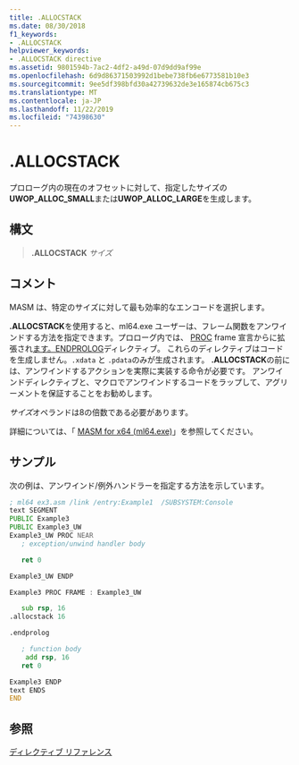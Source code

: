 ```yaml
---
title: .ALLOCSTACK
ms.date: 08/30/2018
f1_keywords:
- .ALLOCSTACK
helpviewer_keywords:
- .ALLOCSTACK directive
ms.assetid: 9801594b-7ac2-4df2-a49d-07d9dd9af99e
ms.openlocfilehash: 6d9d86371503992d1bebe738fb6e6773581b10e3
ms.sourcegitcommit: 9ee5df398bfd30a42739632de3e165874cb675c3
ms.translationtype: MT
ms.contentlocale: ja-JP
ms.lasthandoff: 11/22/2019
ms.locfileid: "74398630"
---
```

# <a name="allocstack"></a>.ALLOCSTACK

プロローグ内の現在のオフセットに対して、指定したサイズの**UWOP_ALLOC_SMALL**または**UWOP_ALLOC_LARGE**を生成します。

## <a name="syntax"></a>構文

> **.ALLOCSTACK** *サイズ*

## <a name="remarks"></a>コメント

MASM は、特定のサイズに対して最も効率的なエンコードを選択します。

**.ALLOCSTACK**を使用すると、ml64.exe ユーザーは、フレーム関数をアンワインドする方法を指定できます。プロローグ内では、 [PROC](../../assembler/masm/proc.md) frame 宣言からに拡張され[ます。ENDPROLOG](../../assembler/masm/dot-endprolog.md)ディレクティブ。 これらのディレクティブはコードを生成しません。`.xdata` と `.pdata`のみが生成されます。 **.ALLOCSTACK**の前には、アンワインドするアクションを実際に実装する命令が必要です。 アンワインドディレクティブと、マクロでアンワインドするコードをラップして、アグリーメントを保証することをお勧めします。

*サイズ*オペランドは8の倍数である必要があります。

詳細については、「 [MASM for x64 (ml64.exe)](../../assembler/masm/masm-for-x64-ml64-exe.md)」を参照してください。

## <a name="sample"></a>サンプル

次の例は、アンワインド/例外ハンドラーを指定する方法を示しています。

```asm
; ml64 ex3.asm /link /entry:Example1  /SUBSYSTEM:Console
text SEGMENT
PUBLIC Example3
PUBLIC Example3_UW
Example3_UW PROC NEAR
   ; exception/unwind handler body

   ret 0

Example3_UW ENDP

Example3 PROC FRAME : Example3_UW

   sub rsp, 16
.allocstack 16

.endprolog

   ; function body
    add rsp, 16
   ret 0

Example3 ENDP
text ENDS
END
```

## <a name="see-also"></a>参照

[ディレクティブ リファレンス](../../assembler/masm/directives-reference.md)
